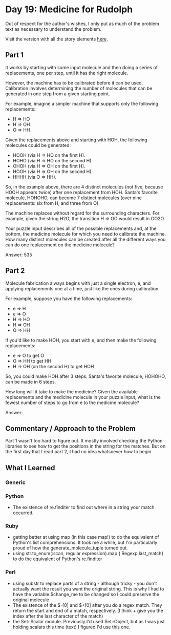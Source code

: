 # Day 19: Medicine for Rudolph

Out of respect for the author's wishes, I only put as much of the problem text as necessary to understand the problem.

Visit the version with all the story elements [here](https://adventofcode.com/2015/day/19).

## Part 1
 It works by starting with some input molecule and then doing a series of replacements, one per step, until it has the right molecule.

However, the machine has to be calibrated before it can be used. Calibration involves determining the number of molecules that can be generated in one step from a given starting point.

For example, imagine a simpler machine that supports only the following replacements:

- H => HO
- H => OH
- O => HH

Given the replacements above and starting with HOH, the following molecules could be generated:

- HOOH (via H => HO on the first H).
- HOHO (via H => HO on the second H).
- OHOH (via H => OH on the first H).
- HOOH (via H => OH on the second H).
- HHHH (via O => HH).

So, in the example above, there are 4 distinct molecules (not five, because HOOH appears twice) after one replacement from HOH. Santa's favorite molecule, HOHOHO, can become 7 distinct molecules (over nine replacements: six from H, and three from O).

The machine replaces without regard for the surrounding characters. For example, given the string H2O, the transition H => OO would result in OO2O.

Your puzzle input describes all of the possible replacements and, at the bottom, the medicine molecule for which you need to calibrate the machine. How many distinct molecules can be created after all the different ways you can do one replacement on the medicine molecule?

Answer: 535

## Part 2

Molecule fabrication always begins with just a single electron, e, and applying replacements one at a time, just like the ones during calibration.

For example, suppose you have the following replacements:

- e => H
- e => O
- H => HO
- H => OH
- O => HH

If you'd like to make HOH, you start with e, and then make the following replacements:

- e => O to get O
- O => HH to get HH
- H => OH (on the second H) to get HOH

So, you could make HOH after 3 steps. Santa's favorite molecule, HOHOHO, can be made in 6 steps.

How long will it take to make the medicine? Given the available replacements and the medicine molecule in your puzzle input, what is the fewest number of steps to go from e to the medicine molecule?

Answer: 
## Commentary / Approach to the Problem
Part 1 wasn't too hard to figure out. It mostly involved checking the Python libraries to see how to get the positions in the string for the matches. But on the first day that I read part 2, I had no idea whatsoever how to begin.

## What I Learned

### Generic

### Python
- The existence of re.finditer to find out where in a string your match occurred.

### Ruby
- getting better at using map (in this case map!) to do the equivalent of Python's list comprehensions. It took me a while, but I'm particularly proud of how the generate_molecule_tuple turned out.
- using str.to_enum(:scan, regular expression).map { Regexp.last_match} to do the equivalent of Python's re.finditer
### Perl
- using substr to replace parts of a string - although tricky - you don't actually want the result you want the original string. This is why I had to have the variable $change_me to be changed so I could preserve the original molecule
- The existence of the $-[0] and $+[0] after you do a regex match. They return the start and end of a match, respectively. (I think + give you the index after the last character of the match)
- the Set::Scalar module. Previously I'd used Set::Object, but as I was just holding scalars this time (text) I figured I'd use this one. 
